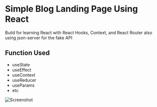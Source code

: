 # Simple Blog Landing Page Using React

Build for learning React with React Hooks, Context, and React Router also using json-server for the fake API

## Function Used

* useState
* useEffect
* useContext
* useReducer
* useParams
* etc



![Screenshot](https://i.ibb.co/nB6m2Pp/blogfront.png)
